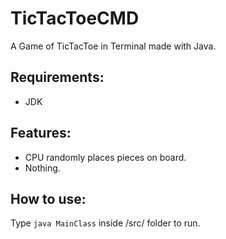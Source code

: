 # TicTacToeCMD
A Game of TicTacToe in Terminal made with Java.

## Requirements:
  - JDK

## Features:
  - CPU randomly places pieces on board.  
  - Nothing.
  
## How to use:
  Type ```java MainClass``` inside /src/ folder to run.
